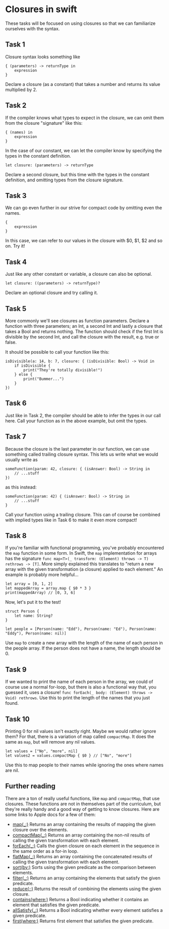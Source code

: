 # Closures in swift

These tasks will be focused on using closures so that we can familiarize ourselves with the syntax.

## Task 1

Closure syntax looks something like
```
{ (parameters) -> returnType in
    expression
}
```

Declare a closure (as a constant) that takes a number and returns its value multiplied by 2.

## Task 2

If the compiler knows what types to expect in the closure, we can omit them from the closure "signature" like this:

```
{ (names) in
    expression
}
```

In the case of our constant, we can let the compiler know by specifying the types in the constant definition.

```
let closure: (parameters) -> returnType
```

Declare a second closure, but this time with the types in the constant definition, and omitting types from the closure signature.

## Task 3

We can go even further in our strive for compact code by omitting even the names.
```
{
    expression
}
```
In this case, we can refer to our values in the closure with $0, $1, $2 and so on. Try it!

## Task 4

Just like any other constant or variable, a closure can also be optional.
```
let closure: ((parameters) -> returnType)?
```

Declare an optional closure and try calling it.

## Task 5

More commonly we'll see closures as function parameters. Declare a function with three parameters; an Int, a second Int and lastly a closure that takes a Bool and returns nothing. The function should check if the first Int is divisible by the second Int, and call the closure with the result, e.g. true or false.

It should be possible to call your function like this:
```
isDivisible(a: 14, b: 7, closure: { (isDivisible: Bool) -> Void in
    if isDivisible {
        print("They're totally divisible!")
    } else {
        print("Bummer...")
    }
})
```

## Task 6

Just like in Task 2, the compiler should be able to infer the types in our call here. Call your function as in the above example, but omit the types.

## Task 7

Because the closure is the last parameter in our function, we can use something called trailing closure syntax. This lets us write what we would usually write as
```
someFunction(param: 42, closure: { (isAnswer: Bool) -> String in
    // ...stuff
})
```
as this instead:
```
someFunction(param: 42) { (isAnswer: Bool) -> String in
    // ...stuff
}
```
Call your function using a trailing closure. This can of course be combined with implied types like in Task 6 to make it even more compact!

## Task 8

If you're familiar with functional programming, you've probably encountered the `map` function in some form. In Swift, the `map` implementation for arrays has the signature
`func map<T>(_ transform: (Element) throws -> T) rethrows -> [T]`. More simply explained this translates to "return a new array with the given transformation (a closure) applied to each element." An example is probably more helpful...

```
let array = [0, 1, 2]
let mappedArray = array.map { $0 * 3 }
print(mappedArray) // [0, 3, 6]
```

Now, let's put it to the test!

```
struct Person {
    let name: String?
}

let people = [Person(name: "Edd"), Person(name: "Ed"), Person(name: "Eddy"), Person(name: nil)]
```

Use `map` to create a new array with the length of the name of each person in the people array. If the person does not have a name, the length should be 0.

## Task 9

If we wanted to print the name of each person in the array, we could of course use a normal for-loop, but there is also a functional way that, you guessed it, uses a closure! `func forEach(_ body: (Element) throws -> Void) rethrows`. Use this to print the length of the names that you just found.

## Task 10

Printing 0 for nil values isn't exactly right. Maybe we would rather ignore them? For that, there is a variation of map called `compactMap`. It does the same as `map`, but will remove any nil values.

```
let values = ["No", "more", nil]
let values2 = values.compactMap { $0 } // ["No", "more"]
```

Use this to map people to their names while ignoring the ones where names are nil.


## Further reading

There are a ton of really useful functions, like `map` and `compactMap`, that use closures. These functions are not in themselves part of the curriculum, but they're really handy and a good way of getting to know closures. Here are some links to Apple docs for a few of them:

- [map(_:)](https://developer.apple.com/documentation/swift/array/3017522-map) Returns an array containing the results of mapping the given closure over the elements.
- [compactMap(_:)](https://developer.apple.com/documentation/swift/sequence/2950916-compactmap) Returns an array containing the non-nil results of calling the given transformation with each element.
- [forEach(_:)](https://developer.apple.com/documentation/swift/array/1689783-foreach) Calls the given closure on each element in the sequence in the same order as a for-in loop.
- [flatMap(_:)](https://developer.apple.com/documentation/swift/array/3126947-flatmap) Returns an array containing the concatenated results of calling the given transformation with each element.
- [sort(by:)](https://developer.apple.com/documentation/swift/array/2296801-sort) Sorts using the given predicate as the comparison between elements.
- [filter(_:)](https://developer.apple.com/documentation/swift/sequence/3018365-filter) Returns an array containing the elements that satisfy the given predicate.
- [reduce(_:_:)](https://developer.apple.com/documentation/swift/array/2298686-reduce) Returns the result of combining the elements using the given closure.
- [contains(where:)](https://developer.apple.com/documentation/swift/array/2297359-contains) Returns a Bool indicating whether it contains an element that satisfies the given predicate.
- [allSatisfy(_:)](https://developer.apple.com/documentation/swift/array/2994715-allsatisfy) Returns a Bool indicating whether every element satisfies a given predicate.
- [first(where:)](https://developer.apple.com/documentation/swift/array/1848165-first) Returns first element that satisfies the given predicate.
